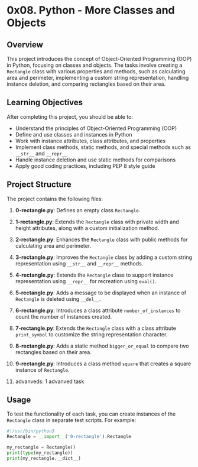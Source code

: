 # 0x08. Python - More Classes and Objects

## Overview

This project introduces the concept of Object-Oriented Programming (OOP) in Python, focusing on classes and objects. The tasks involve creating a `Rectangle` class with various properties and methods, such as calculating area and perimeter, implementing a custom string representation, handling instance deletion, and comparing rectangles based on their area.

## Learning Objectives

After completing this project, you should be able to:

- Understand the principles of Object-Oriented Programming (OOP)
- Define and use classes and instances in Python
- Work with instance attributes, class attributes, and properties
- Implement class methods, static methods, and special methods such as `__str__` and `__repr__`
- Handle instance deletion and use static methods for comparisons
- Apply good coding practices, including PEP 8 style guide

## Project Structure

The project contains the following files:

1. **0-rectangle.py**: Defines an empty class `Rectangle`.

2. **1-rectangle.py**: Extends the `Rectangle` class with private width and height attributes, along with a custom initialization method.

3. **2-rectangle.py**: Enhances the `Rectangle` class with public methods for calculating area and perimeter.

4. **3-rectangle.py**: Improves the `Rectangle` class by adding a custom string representation using `__str__` and `__repr__` methods.

5. **4-rectangle.py**: Extends the `Rectangle` class to support instance representation using `__repr__` for recreation using `eval()`.

6. **5-rectangle.py**: Adds a message to be displayed when an instance of `Rectangle` is deleted using `__del__`.

7. **6-rectangle.py**: Introduces a class attribute `number_of_instances` to count the number of instances created.

8. **7-rectangle.py**: Extends the `Rectangle` class with a class attribute `print_symbol` to customize the string representation character.

9. **8-rectangle.py**: Adds a static method `bigger_or_equal` to compare two rectangles based on their area.

10. **9-rectangle.py**: Introduces a class method `square` that creates a square instance of `Rectangle`.

11. advanveds: 1 advanved task

## Usage

To test the functionality of each task, you can create instances of the `Rectangle` class in separate test scripts. For example:

```python
#!/usr/bin/python3
Rectangle = __import__('0-rectangle').Rectangle

my_rectangle = Rectangle()
print(type(my_rectangle))
print(my_rectangle.__dict__)
